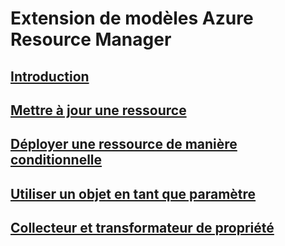 # Extension de modèles Azure Resource Manager

## [Introduction](./index.md)

## [Mettre à jour une ressource](./update-resource.md)

## [Déployer une ressource de manière conditionnelle](./conditional-deploy.md)

## [Utiliser un objet en tant que paramètre](./objects-as-parameters.md)

## [Collecteur et transformateur de propriété](./collector.md)
